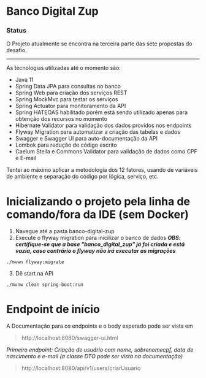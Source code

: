 # Banco Digital Zup

### Status
O Projeto atualmente se encontra na terceira parte das sete propostas do desafio.

---

As tecnologias utilizadas até o momento são:

- Java 11
- Spring Data JPA para consultas no banco
- Spring Web para criação dos serviços REST 
- Spring MockMvc para testar os serviços
- Spring Actuator para monitoramento da API
- Spring HATEOAS habilitado porém está sendo utilizado apenas para obtenção dos recursos no momento
- Hibernate Validator para validação dos dados providos nos endpoints
- Flyway Migration para automatizar a criação das tabelas e dados
- Swagger e Swagger UI para auto-documentação da API
- Lombok para redução de código escrito
- Caelum Stella e Commons Validator para validação de dados como CPF e E-mail

Tentei ao máximo aplicar a metodologia dos 12 fatores, usando de variáveis de ambiente e separação do código por lógica, serviço, etc.


# Inicializando o projeto pela linha de comando/fora da IDE (sem Docker)


1.	Navegue até a pasta banco-digital-zup
2.	Execute o flyway migration para inicilizar o banco de dados
    ***OBS: certifique-se que a base "banco_digital_zup" já foi criada e está vazia, caso contrário o flyway não irá executar as migrações***


```
./mvwn flyway:migrate
```

3.	Dê start na API


```
./mvnw clean spring-boot:run
```

# Endpoint de início


A Documentação para os endpoints e o body esperado pode ser vista em

>http://localhost:8080/swagger-ui.html

_Primeiro endpoint: Criação de usuário com nome, sobrenomecpf, data de nascimento e e-mail_
_(a classe DTO pode ser vista na documentação)_

>http://localhost:8080/api/v1/users/criarUsuario


